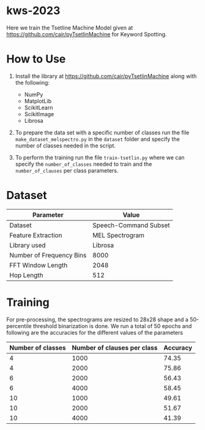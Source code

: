 # kws-2023

Here we train the Tsetline Machine Model given at https://github.com/cair/pyTsetlinMachine for Keyword Spotting.

# How to Use
1. Install the library at https://github.com/cair/pyTsetlinMachine along with the following:
	- NumPy
	- MatplotLib
	- ScikitLearn
	- ScikitImage
	- Librosa

2. To prepare the data set with a specific number of classes run the file `make_dataset_melspectro.py` in the `dataset` folder and specify the number of classes needed in the script.

3. To perform the training run the file `train-tsetlin.py` where we can specify the `number_of_classes` needed to train and the `number_of_clauses` per class parameters.

# Dataset

| Parameter                   | Value                |
|---                          | ---                  |
| Dataset                     | Speech-Command Subset|
| Feature Extraction          | MEL Spectrogram      |
| Library used                | Librosa              |
| Number of Frequency Bins    | 8000                 |
| FFT Window Length           | 2048                 |
| Hop Length                  | 512                  |


# Training

For pre-processing, the spectrograms are resized to 28x28 shape and a 50-percentile threshold binarization is done. We run a total of 50 epochs and following are the accuracies for the different values of the parameters

|Number of classes	|Number of clauses per class	|Accuracy|
|---      			|---							|---	 |
|4					|1000							|74.35	 |
|4					|2000							|75.86	 |
|6					|2000							|56.43	 |
|6					|4000							|58.45   |
|10 				|1000							|49.61	 |
|10 				|2000							|51.67	 |
|10    				|4000							|41.39   |


